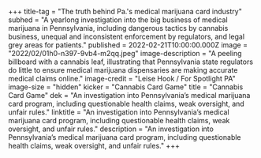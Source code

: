 +++
title-tag = "The truth behind Pa.'s medical marijuana card industry"
subhed = "A yearlong investigation into the big business of medical marijuana in Pennsylvania, including dangerous tactics by cannabis business, unequal and inconsistent enforcement by regulators, and legal grey areas for patients."
published = 2022-02-21T10:00:00.000Z
image = "2022/02/01h0-n397-9vb4-m2qq.jpeg"
image-description = "A peeling billboard with a cannabis leaf, illustrating that Pennsylvania state regulators do little to ensure medical marijuana dispensaries are making accurate medical claims online."
image-credit = "Leise Hook / For Spotlight PA"
image-size = "hidden"
kicker = "Cannabis Card Game"
title = "Cannabis Card Game"
dek = "An investigation into Pennsylvania’s medical marijuana card program, including questionable health claims, weak oversight, and unfair rules."
linktitle = "An investigation into Pennsylvania’s medical marijuana card program, including questionable health claims, weak oversight, and unfair rules."
description = "An investigation into Pennsylvania’s medical marijuana card program, including questionable health claims, weak oversight, and unfair rules."
+++
